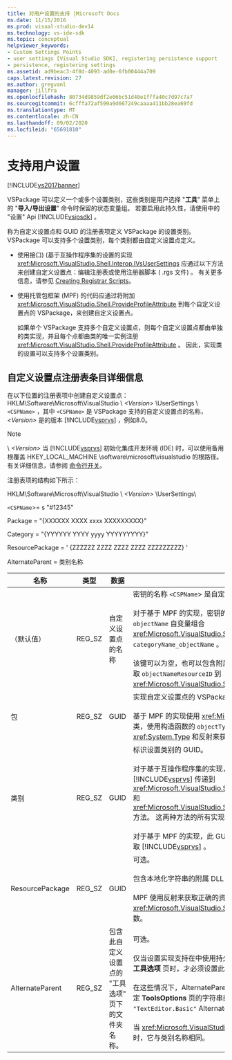 ```yaml
---
title: 对用户设置的支持 |Microsoft Docs
ms.date: 11/15/2016
ms.prod: visual-studio-dev14
ms.technology: vs-ide-sdk
ms.topic: conceptual
helpviewer_keywords:
- Custom Settings Points
- user settings [Visual Studio SDK], registering persistence support
- persistence, registering settings
ms.assetid: ad9beac3-4f8d-4093-ad0e-6fb00444a709
caps.latest.revision: 27
ms.author: gregvanl
manager: jillfra
ms.openlocfilehash: 80734d9859df2e06bc51d40e1fffa40c7d97c7a7
ms.sourcegitcommit: 6cfffa72af599a9d667249caaaa411bb28ea69fd
ms.translationtype: MT
ms.contentlocale: zh-CN
ms.lasthandoff: 09/02/2020
ms.locfileid: "65691810"
---
```

# <a name="support-for-user-settings"></a>支持用户设置
[!INCLUDE[vs2017banner](../../includes/vs2017banner.md)]

VSPackage 可以定义一个或多个设置类别，这些类别是用户选择 "**工具**" 菜单上的 "**导入/导出设置**" 命令时保留的状态变量组。 若要启用此持久性，请使用中的 "设置" Api [!INCLUDE[vsipsdk](../../includes/vsipsdk-md.md)] 。  
  
 称为自定义设置点和 GUID 的注册表项定义 VSPackage 的设置类别。 VSPackage 可以支持多个设置类别，每个类别都由自定义设置点定义。  
  
- 使用接口)  (基于互操作程序集的设置的实现 <xref:Microsoft.VisualStudio.Shell.Interop.IVsUserSettings> 应通过以下方法来创建自定义设置点：编辑注册表或使用注册器脚本 ( .rgs 文件) 。 有关更多信息，请参见 [Creating Registrar Scripts](https://msdn.microsoft.com/library/cbd5024b-8061-4a71-be65-7fee90374a35)。  
  
- 使用托管包框架 (MPF) 的代码应通过将附加 <xref:Microsoft.VisualStudio.Shell.ProvideProfileAttribute> 到每个自定义设置点的 VSPackage，来创建自定义设置点。  
  
     如果单个 VSPackage 支持多个自定义设置点，则每个自定义设置点都由单独的类实现，并且每个点都由类的唯一实例注册 <xref:Microsoft.VisualStudio.Shell.ProvideProfileAttribute> 。 因此，实现类的设置可以支持多个设置类别。  
  
## <a name="custom-settings-point-registry-entry-details"></a>自定义设置点注册表条目详细信息  
 在以下位置的注册表项中创建自定义设置点： HKLM\Software\Microsoft\VisualStudio \\ *\<Version>* \UserSettings \\ `<CSPName>` ，其中 `<CSPName>` 是 VSPackage 支持的自定义设置点的名称， *\<Version>* 是的版本 [!INCLUDE[vsprvs](../../includes/vsprvs-md.md)] ，例如8.0。  
  
> [!NOTE]
> \\ *\<Version>* 当 [!INCLUDE[vsprvs](../../includes/vsprvs-md.md)] 初始化集成开发环境 (IDE) 时，可以使用备用根覆盖 HKEY_LOCAL_MACHINE \software\microsoft\visualstudio 的根路径。 有关详细信息，请参阅 [命令行开关](../../extensibility/command-line-switches-visual-studio-sdk.md)。  
  
 注册表项的结构如下所示：  
  
 HKLM\Software\Microsoft\VisualStudio \\ *\<Version>* \UserSettings\  
  
 `<CSPName`>= s "#12345"  
  
 Package = "{XXXXXX XXXX xxxx XXXXXXXXX}"  
  
 Category = "{YYYYYY YYYY yyyy YYYYYYYYY}"  
  
 ResourcePackage = ' {ZZZZZZ ZZZZ ZZZZ ZZZZ ZZZZZZZZZ} '  
  
 AlternateParent = 类别名称  
  
|名称|类型|数据|说明|  
|----------|----------|----------|-----------------|  
|（默认值）|REG_SZ|自定义设置点的名称|密钥的名称 `<CSPName`> 是自定义设置点的未本地化名称。<br /><br /> 对于基于 MPF 的实现，密钥的名称是通过将 `categoryName` 构造函数的和 `objectName` 自变量组合 <xref:Microsoft.VisualStudio.Shell.ProvideProfileAttribute> 到来获取的 `categoryName_objectName` 。<br /><br /> 该键可以为空，也可以包含附属 DLL 中本地化字符串的引用 ID。 此值从自变量获取 `objectNameResourceID` 到 <xref:Microsoft.VisualStudio.Shell.ProvideProfileAttribute> 构造函数。|  
|包|REG_SZ|GUID|实现自定义设置点的 VSPackage 的 GUID。<br /><br /> 基于 MPF 的实现使用 <xref:Microsoft.VisualStudio.Shell.ProvideProfileAttribute> 类，使用构造函数的 `objectType` 参数，其中包含 VSPackage 的 <xref:System.Type> 和反射来获取此值。|  
|类别|REG_SZ|GUID|标识设置类别的 GUID。<br /><br /> 对于基于互操作程序集的实现，此值可以是任意选择的 GUID，IDE 会将其 [!INCLUDE[vsprvs](../../includes/vsprvs-md.md)] 传递到 <xref:Microsoft.VisualStudio.Shell.Interop.IVsUserSettings.ExportSettings%2A> 和 <xref:Microsoft.VisualStudio.Shell.Interop.IVsUserSettings.ImportSettings%2A> 方法。 这两种方法的所有实现都应该验证其 GUID 参数。<br /><br /> 对于基于 MPF 的实现，此 GUID 由 <xref:System.Type> 实现设置机制的类的来获取 [!INCLUDE[vsprvs](../../includes/vsprvs-md.md)] 。|  
|ResourcePackage|REG_SZ|GUID|可选。<br /><br /> 包含本地化字符串的附属 DLL 的路径（如果实现 VSPackage 未提供）。<br /><br /> MPF 使用反射来获取正确的资源 VSPackage，因此， <xref:Microsoft.VisualStudio.Shell.ProvideProfileAttribute> 该类不会设置此参数。|  
|AlternateParent|REG_SZ|包含此自定义设置点的 "工具选项" 页下的文件夹名称。|可选。<br /><br /> 仅当设置实现支持在中使用持久性机制（而不是自动化模型中的机制）保存状态的 **工具选项** 页时，才必须设置此值 [!INCLUDE[vsipsdk](../../includes/vsipsdk-md.md)] 。<br /><br /> 在这些情况下，AlternateParent 键中的值是 `topic` `topic.sub-topic` 用于标识特定 **ToolsOptions** 页的字符串部分。 例如，对于 **ToolsOptions** 页， `"TextEditor.Basic"` AlternateParent 的值为 `"TextEditor"` 。<br /><br /> 当 <xref:Microsoft.VisualStudio.Shell.ProvideProfileAttribute> 生成自定义设置点时，它与类别名称相同。|
